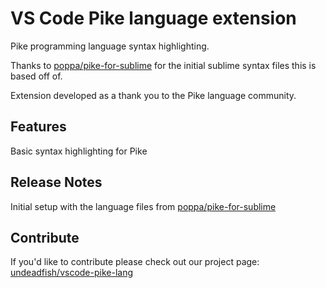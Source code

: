 # VS Code Pike language extension 

Pike programming language syntax highlighting.

Thanks to [poppa/pike-for-sublime](http://github.com/poppa/pike-for-sublime) for the initial sublime syntax files this is based off of.

Extension developed as a thank you to the Pike language community.

## Features

Basic syntax highlighting for Pike

## Release Notes

Initial setup with the language files from [poppa/pike-for-sublime](http://github.com/poppa/pike-for-sublime)

## Contribute

If you'd like to contribute please check out our project page: [undeadfish/vscode-pike-lang](http://github.com/undeadfish/vscode-pike-lang)
